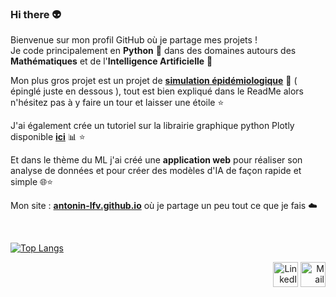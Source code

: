 ### Hi there 👽

Bienvenue sur mon profil GitHub où je partage mes projets ! </br>
Je code principalement en __Python__ 🐍 dans des domaines autours des __Mathématiques__ et de l'__Intelligence Artificielle__ 🤖

Mon plus gros projet est un projet de [**simulation épidémiologique**](https://github.com/antonin-lfv/simulation_virus_covid-19) 🦠 ( épinglé juste en dessous ), tout est bien expliqué dans le ReadMe alors n'hésitez pas à y faire un tour et laisser une étoile ⭐️  <br/>

J'ai également crée un tutoriel sur la librairie graphique python Plotly disponible [**ici**](https://github.com/antonin-lfv/Plotly_tutorial) 📊 ⭐️ <br/>

Et dans le thème du ML j'ai créé une **application web** pour réaliser son analyse de données et pour créer des modèles d'IA de façon rapide et simple 🌐⭐️

Mon site : [**antonin-lfv.github.io**](https://antonin-lfv.github.io) où je partage un peu tout ce que je fais ☁️  

<br/>

[![Top Langs](https://github-readme-stats.vercel.app/api/top-langs/?username=antonin-lfv&layout=compact)](https://github.com/antonin-lfv/github-readme-stats)

<p align="right">
  <a href="https://www.linkedin.com/in/antonin-lefevre-565b8b141" class="fancybox" ><img src="https://user-images.githubusercontent.com/63207451/97303444-b2c04380-185a-11eb-8cfc-864c33a64e4b.png" title="LinkedIn" width="40" height="40"></a>
  <a href="mailto:antoninlefevre45@icloud.com" class="fancybox" ><img src="https://user-images.githubusercontent.com/63207451/97303543-cec3e500-185a-11eb-8adc-c1364e2054a9.png" title="Mail" width="40" height="40"></a>
</p>
